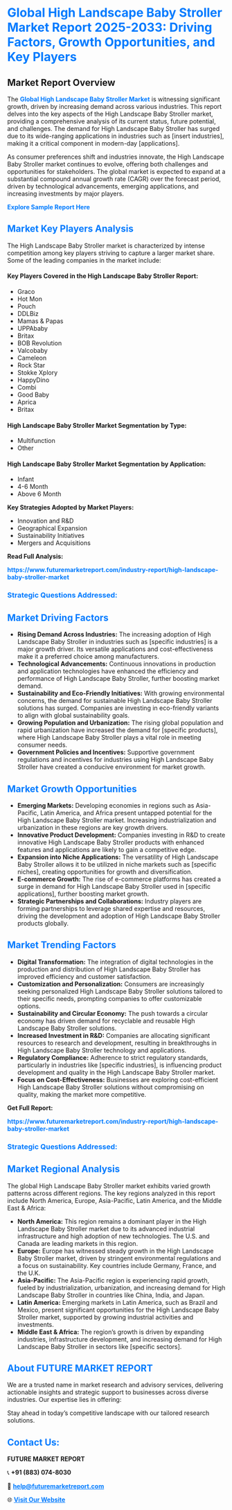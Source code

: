 <h1 style="color: #007BFF;">Global High Landscape Baby Stroller Market Report 2025-2033: Driving Factors, Growth Opportunities, and Key Players</h1>

<section id="overview">
<h2>Market Report Overview</h2>
<p>The <a href="https://www.futuremarketreport.com/industry-report/high-landscape-baby-stroller-market" style="color: #007BFF; text-decoration: none;"><strong>Global High Landscape Baby Stroller Market</strong></a> is witnessing significant growth, driven by increasing demand across various industries. This report delves into the key aspects of the High Landscape Baby Stroller market, providing a comprehensive analysis of its current status, future potential, and challenges. The demand for High Landscape Baby Stroller has surged due to its wide-ranging applications in industries such as [insert industries], making it a critical component in modern-day [applications].</p>
<p>As consumer preferences shift and industries innovate, the High Landscape Baby Stroller market continues to evolve, offering both challenges and opportunities for stakeholders. The global market is expected to expand at a substantial compound annual growth rate (CAGR) over the forecast period, driven by technological advancements, emerging applications, and increasing investments by major players.</p>
</section>

<section id="overview">
<p><a href="https://www.futuremarketreport.com/request-sample/reportId=84532" style="color: #007BFF; text-decoration: none;"><strong>Explore Sample Report Here</strong></a></p>
</section>

<section id="key-players">
<h2 style="color: #007BFF;">Market Key Players Analysis</h2>
<p>The High Landscape Baby Stroller market is characterized by intense competition among key players striving to capture a larger market share. Some of the leading companies in the market include:</p>
<h4>Key Players Covered in the High Landscape Baby Stroller Report:</h4>
<ul><li>Graco</li><li>Hot Mon</li><li>Pouch</li><li>DDLBiz</li><li>Mamas &amp; Papas</li><li>UPPAbaby</li><li>Britax</li><li>BOB Revolution</li><li>Valcobaby</li><li>Cameleon</li><li>Rock Star</li><li>Stokke Xplory</li><li>HappyDino</li><li>Combi</li><li>Good Baby</li><li>Aprica</li><li>Britax</li></ul>
<h4>High Landscape Baby Stroller Market Segmentation by Type:</h4>
<ul><li>Multifunction</li><li>Other</li></ul>

<h4>High Landscape Baby Stroller Market Segmentation by Application:</h4>
<ul><li>Infant</li><li>4-6 Month</li><li>Above 6 Month</li></ul>
<p><strong>Key Strategies Adopted by Market Players:</strong></p>
<ul>
<li>Innovation and R&D</li>
<li>Geographical Expansion</li>
<li>Sustainability Initiatives</li>
<li>Mergers and Acquisitions</li>
</ul>
</section>

<section>
<p><strong>Read Full Analysis: </strong></p><a href="https://www.futuremarketreport.com/industry-report/high-landscape-baby-stroller-market" style="color: #007BFF; text-decoration: none;"><strong>https://www.futuremarketreport.com/industry-report/high-landscape-baby-stroller-market</strong></a>
<h3 style="color: #007BFF;">Strategic Questions Addressed:</h3>
</section>

<section id="driving-factors">
<h2 style="color: #007BFF;">Market Driving Factors</h2>
<ul>
<li><strong>Rising Demand Across Industries:</strong> The increasing adoption of High Landscape Baby Stroller in industries such as [specific industries] is a major growth driver. Its versatile applications and cost-effectiveness make it a preferred choice among manufacturers.</li>
<li><strong>Technological Advancements:</strong> Continuous innovations in production and application technologies have enhanced the efficiency and performance of High Landscape Baby Stroller, further boosting market demand.</li>
<li><strong>Sustainability and Eco-Friendly Initiatives:</strong> With growing environmental concerns, the demand for sustainable High Landscape Baby Stroller solutions has surged. Companies are investing in eco-friendly variants to align with global sustainability goals.</li>
<li><strong>Growing Population and Urbanization:</strong> The rising global population and rapid urbanization have increased the demand for [specific products], where High Landscape Baby Stroller plays a vital role in meeting consumer needs.</li>
<li><strong>Government Policies and Incentives:</strong> Supportive government regulations and incentives for industries using High Landscape Baby Stroller have created a conducive environment for market growth.</li>
</ul>
</section>

<section id="growth-opportunities">
<h2 style="color: #007BFF;">Market Growth Opportunities</h2>
<ul>
<li><strong>Emerging Markets:</strong> Developing economies in regions such as Asia-Pacific, Latin America, and Africa present untapped potential for the High Landscape Baby Stroller market. Increasing industrialization and urbanization in these regions are key growth drivers.</li>
<li><strong>Innovative Product Development:</strong> Companies investing in R&D to create innovative High Landscape Baby Stroller products with enhanced features and applications are likely to gain a competitive edge.</li>
<li><strong>Expansion into Niche Applications:</strong> The versatility of High Landscape Baby Stroller allows it to be utilized in niche markets such as [specific niches], creating opportunities for growth and diversification.</li>
<li><strong>E-commerce Growth:</strong> The rise of e-commerce platforms has created a surge in demand for High Landscape Baby Stroller used in [specific applications], further boosting market growth.</li>
<li><strong>Strategic Partnerships and Collaborations:</strong> Industry players are forming partnerships to leverage shared expertise and resources, driving the development and adoption of High Landscape Baby Stroller products globally.</li>
</ul>
</section>

<section id="trending-factors">
<h2 style="color: #007BFF;">Market Trending Factors</h2>
<ul>
<li><strong>Digital Transformation:</strong> The integration of digital technologies in the production and distribution of High Landscape Baby Stroller has improved efficiency and customer satisfaction.</li>
<li><strong>Customization and Personalization:</strong> Consumers are increasingly seeking personalized High Landscape Baby Stroller solutions tailored to their specific needs, prompting companies to offer customizable options.</li>
<li><strong>Sustainability and Circular Economy:</strong> The push towards a circular economy has driven demand for recyclable and reusable High Landscape Baby Stroller solutions.</li>
<li><strong>Increased Investment in R&D:</strong> Companies are allocating significant resources to research and development, resulting in breakthroughs in High Landscape Baby Stroller technology and applications.</li>
<li><strong>Regulatory Compliance:</strong> Adherence to strict regulatory standards, particularly in industries like [specific industries], is influencing product development and quality in the High Landscape Baby Stroller market.</li>
<li><strong>Focus on Cost-Effectiveness:</strong> Businesses are exploring cost-efficient High Landscape Baby Stroller solutions without compromising on quality, making the market more competitive.</li>
</ul>
</section>

<section>
<p><strong>Get Full Report: </strong></p><a href="https://www.futuremarketreport.com/industry-report/high-landscape-baby-stroller-market" style="color: #007BFF; text-decoration: none;"><strong>https://www.futuremarketreport.com/industry-report/high-landscape-baby-stroller-market</strong></a>
<h3 style="color: #007BFF;">Strategic Questions Addressed:</h3>
</section>


<section id="regional-analysis">
<h2 style="color: #007BFF;">Market Regional Analysis</h2>
<p>The global High Landscape Baby Stroller market exhibits varied growth patterns across different regions. The key regions analyzed in this report include North America, Europe, Asia-Pacific, Latin America, and the Middle East & Africa:</p>
<ul>
<li><strong>North America:</strong> This region remains a dominant player in the High Landscape Baby Stroller market due to its advanced industrial infrastructure and high adoption of new technologies. The U.S. and Canada are leading markets in this region.</li>
<li><strong>Europe:</strong> Europe has witnessed steady growth in the High Landscape Baby Stroller market, driven by stringent environmental regulations and a focus on sustainability. Key countries include Germany, France, and the U.K.</li>
<li><strong>Asia-Pacific:</strong> The Asia-Pacific region is experiencing rapid growth, fueled by industrialization, urbanization, and increasing demand for High Landscape Baby Stroller in countries like China, India, and Japan.</li>
<li><strong>Latin America:</strong> Emerging markets in Latin America, such as Brazil and Mexico, present significant opportunities for the High Landscape Baby Stroller market, supported by growing industrial activities and investments.</li>
<li><strong>Middle East & Africa:</strong> The region’s growth is driven by expanding industries, infrastructure development, and increasing demand for High Landscape Baby Stroller in sectors like [specific sectors].</li>
</ul>
</section>

<footer>
<h2 style="color: #007BFF;">About FUTURE MARKET REPORT</h2>
<p>We are a trusted name in market research and advisory services, delivering actionable insights and strategic support to businesses across diverse industries. Our expertise lies in offering:</p>

<p>Stay ahead in today’s competitive landscape with our tailored research solutions.</p>

<h2 style="color: #007BFF;">Contact Us:</h2>
<p><strong>FUTURE MARKET REPORT</strong></p>
<p>📞 <strong>+91 (883) 074-8030</strong></p>
<p>📧 <strong><a href="mailto:help@futuremarketreport.com" style="color: #007BFF;">help@futuremarketreport.com</a></strong></p>
<p>🌐 <strong><a href="https://www.futuremarketreport.com/" style="color: #007BFF;">Visit Our Website</a></strong></p>
</footer>